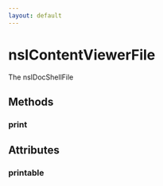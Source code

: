 ```yaml
---
layout: default
---
```


# nsIContentViewerFile #

The nsIDocShellFile    


## Methods ##

### print ###

## Attributes ##

### printable ###
